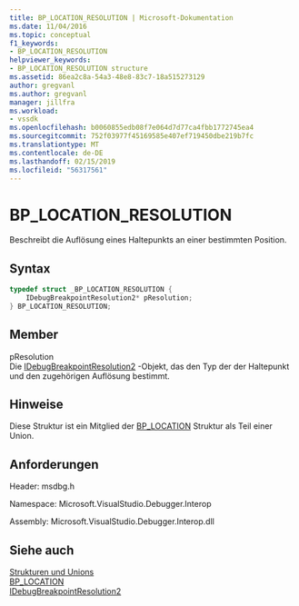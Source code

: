 ```yaml
---
title: BP_LOCATION_RESOLUTION | Microsoft-Dokumentation
ms.date: 11/04/2016
ms.topic: conceptual
f1_keywords:
- BP_LOCATION_RESOLUTION
helpviewer_keywords:
- BP_LOCATION_RESOLUTION structure
ms.assetid: 86ea2c8a-54a3-48e8-83c7-18a515273129
author: gregvanl
ms.author: gregvanl
manager: jillfra
ms.workload:
- vssdk
ms.openlocfilehash: b0060855edb08f7e064d7d77ca4fbb1772745ea4
ms.sourcegitcommit: 752f03977f45169585e407ef719450dbe219b7fc
ms.translationtype: MT
ms.contentlocale: de-DE
ms.lasthandoff: 02/15/2019
ms.locfileid: "56317561"
---
```

# <a name="bplocationresolution"></a>BP_LOCATION_RESOLUTION
Beschreibt die Auflösung eines Haltepunkts an einer bestimmten Position.

## <a name="syntax"></a>Syntax

```cpp
typedef struct _BP_LOCATION_RESOLUTION {
    IDebugBreakpointResolution2* pResolution;
} BP_LOCATION_RESOLUTION;
```

## <a name="members"></a>Member
pResolution  
Die [IDebugBreakpointResolution2](../../../extensibility/debugger/reference/idebugbreakpointresolution2.md) -Objekt, das den Typ der der Haltepunkt und den zugehörigen Auflösung bestimmt.

## <a name="remarks"></a>Hinweise
Diese Struktur ist ein Mitglied der [BP_LOCATION](../../../extensibility/debugger/reference/bp-location.md) Struktur als Teil einer Union.

## <a name="requirements"></a>Anforderungen
Header: msdbg.h

Namespace: Microsoft.VisualStudio.Debugger.Interop

Assembly: Microsoft.VisualStudio.Debugger.Interop.dll

## <a name="see-also"></a>Siehe auch
[Strukturen und Unions](../../../extensibility/debugger/reference/structures-and-unions.md)  
[BP_LOCATION](../../../extensibility/debugger/reference/bp-location.md)  
[IDebugBreakpointResolution2](../../../extensibility/debugger/reference/idebugbreakpointresolution2.md)
